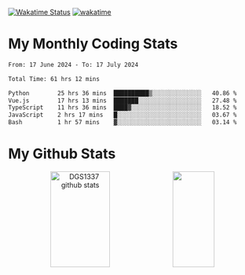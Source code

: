 [![Wakatime Status](https://github.com/noopurphalak/noopurphalak/workflows/wakatime-status-update/badge.svg)](https://github.com/noopurphalak/noopurphalak/actions/workflows/main.yml)
[![wakatime](https://wakatime.com/badge/user/80ace140-ef40-4fdd-b8ed-f3be3d2e1aea.svg)](https://wakatime.com/@80ace140-ef40-4fdd-b8ed-f3be3d2e1aea)

# My Monthly Coding Stats

<!--START_SECTION:waka-->

```txt
From: 17 June 2024 - To: 17 July 2024

Total Time: 61 hrs 12 mins

Python        25 hrs 36 mins  ██████████▒░░░░░░░░░░░░░░   40.86 %
Vue.js        17 hrs 13 mins  ███████░░░░░░░░░░░░░░░░░░   27.48 %
TypeScript    11 hrs 36 mins  ████▓░░░░░░░░░░░░░░░░░░░░   18.52 %
JavaScript    2 hrs 17 mins   █░░░░░░░░░░░░░░░░░░░░░░░░   03.67 %
Bash          1 hr 57 mins    ▓░░░░░░░░░░░░░░░░░░░░░░░░   03.14 %
```

<!--END_SECTION:waka-->

# My Github Stats
<div style="text-align: center;">
  <img width="49%" height="195px" src="https://github-readme-stats-sigma-five.vercel.app/api?username=noopurphalak&show_icons=true&count_private=true&hide_border=true&title_color=ecf2f8&icon_color=0d1117&text_color=FFFFFF&bg_color=0d1117" alt="DGS1337 github stats" />
  <img width="41%" height="195px" src="https://github-readme-stats-sigma-five.vercel.app/api/top-langs/?username=noopurphalak&layout=compact&hide_border=true&title_color=ecf2f8&text_color=FFFFFF&bg_color=0d1117" />
</div>
